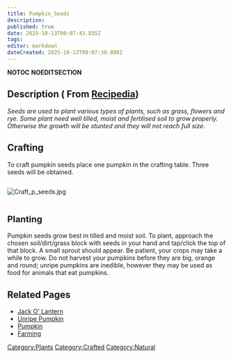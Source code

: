 ```yaml
---
title: Pumpkin_Seeds
description: 
published: true
date: 2025-10-13T00:07:43.835Z
tags: 
editor: markdown
dateCreated: 2025-10-13T00:07:39.898Z
---
```


__NOTOC__ __NOEDITSECTION__

## Description ( From [Recipedia](Recipedia "wikilink"))

*Seeds are used to plant various types of plants, such as grass, flowers
and rye. Some plant need well tilled, moist and fertilised soil to grow
properly. Otherwise the growth will be stunted and they will not reach
full size.*

## Crafting

To craft pumpkin seeds place one pumpkin in the crafting table. Three
seeds will be obtained.

<div style="overflow:hidden">

![Craft_p_seeds.jpg](Craft_p_seeds.jpg "Craft_p_seeds.jpg")

</div>

## <span style="font-size:20px;">Planting</span>

Pumpkin seeds grow best in tilled and moist soil. To plant, approach the
chosen soil/dirt/grass block with seeds in your hand and tap/click the
top of that block. A small sprout should appear. Be patient, your crops
may take a while to grow. Do not harvest your pumpkins before they are
big, orange and round; unripe pumpkins are inedible, however they may be
used as food for animals that eat pumpkins.

## Related Pages

  - [Jack O' Lantern](Jack_O'_Lantern "wikilink")
  - [Unripe Pumpkin](Unripe_Pumpkin "wikilink")
  - [Pumpkin](Pumpkin.md "wikilink")
  - [Farming](Farming "wikilink")

[Category:Plants](Category:Plants "wikilink")
[Category:Crafted](Category:Crafted "wikilink")
[Category:Natural](Category:Natural "wikilink")